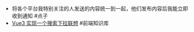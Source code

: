 - 将各个平台我特别关注的人发送的内容统一到一起，他们发布内容后我能立即收到通知 #点子
- [Vue3 实现一个搜索下拉联想](https://gitee.com/mamy3/smart-input/blob/master/smart-input.vue) #前端知识库